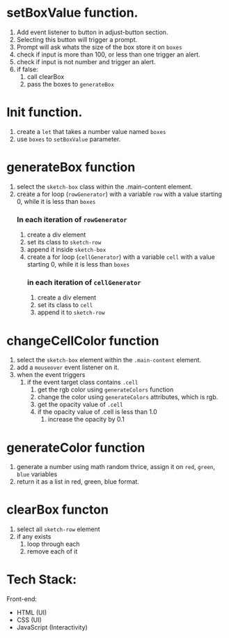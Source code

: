 # setBoxValue function.
1. Add event listener to button in adjust-button section.
1. Selecting this button will trigger a prompt.
1. Prompt will ask whats the size of the box store it on `boxes`
1. check if input is more than 100, or less than one trigger an alert.
1. check if input is not number and trigger an alert.
1. if false:
    1. call clearBox
    1. pass the boxes to `generateBox`

# Init function.
1. create a `let` that takes a number value named `boxes`
1. use `boxes` to `setBoxValue` parameter.

# generateBox function
1. select the `sketch-box` class within the .main-content element.
1. create a for loop (`rowGenerator`) with a variable `row` with a value starting 0, while it is less than `boxes`
    ### In each iteration of `rowGenerator`
    1. create a div element
    1. set its class to `sketch-row`
    1. append it inside `sketch-box`
    1. create a for loop (`cellGenerator`) with a variable `cell` with a value starting 0, while it is less than `boxes`
        ### in each iteration of `cellGenerator`
        1. create a div element
        1. set its class to `cell`
        1. append it to `sketch-row`

# changeCellColor function
1. select the `sketch-box` element within the `.main-content` element.
1. add a `mouseover` event listener on it.
1. when the event triggers
    1. if the event target class contains `.cell`
        1. get the rgb color using `generateColors` function
        1. change the color using `generateColors` attributes, which is rgb.
        1. get the opacity value of `.cell`
        1. if the opacity value of .cell is less than 1.0
            1. increase the opacity by 0.1

# generateColor function
1. generate a number using math random thrice, assign it on `red`, `green`, `blue` variables
1. return it as a list in red, green, blue format. 

# clearBox functon
1. select all `sketch-row` element
1. if any exists
    1. loop through each
    1. remove each of it

# Tech Stack:
Front-end:
 - HTML (UI)
 - CSS (UI)
 - JavaScript (Interactivity)
